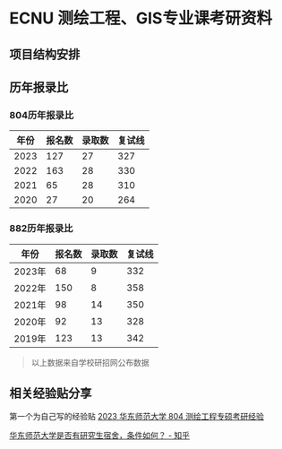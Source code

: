 # ECNU 测绘工程、GIS专业课考研资料

## 项目结构安排



## 历年报录比
### 804历年报录比
|年份|报名数|录取数|复试线|
|-|-|-|-|
|2023|127|27|327|
|2022|163|28|330|
|2021|65|28|310|
|2020|27|20|264|


### 882历年报录比
|年份|报名数|录取数|复试线|
|-|-|-|-|
|2023年|68|9|332|
|2022年|150|8|358|
|2021年|98|14|350|
|2020年|92|13|328|
|2019年|123|13|342|

> 以上数据来自学校研招网公布数据



## 相关经验贴分享
第一个为自己写的经验贴
[2023 华东师范大学 804 测绘工程专硕考研经验 ](https://zhuanlan.zhihu.com/p/646263963)


[华东师范大学是否有研究生宿舍，条件如何？ - 知乎](https://www.zhihu.com/question/354560107)